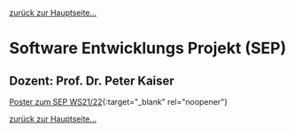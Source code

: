 [zurück zur Hauptseite...](https://informatik-mannheim.github.io/iExpo-Winter-2021/)

Software Entwicklungs Projekt (SEP)
===================================

Dozent: Prof. Dr. Peter Kaiser
------------------------------

[Poster zum SEP WS21/22](2021WS_CPUMoewen.pdf){:target="_blank" rel="noopener"}

[zurück zur Hauptseite...](https://informatik-mannheim.github.io/iExpo-Winter-2021/)